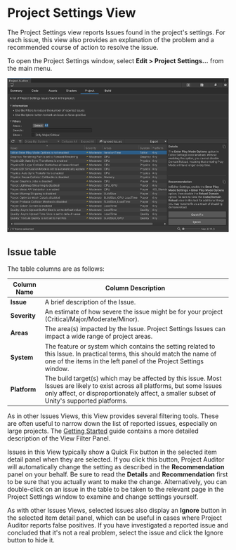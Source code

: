 <a name="ProjectSettings"></a>
# Project Settings View
The Project Settings view reports Issues found in the project's settings. For each issue, this view also provides an 
explanation of the problem and a recommended course of action to resolve the issue.

To open the Project Settings window, select **Edit > Project Settings...** from the main menu.  

<img src="images/project-settings.png">

## Issue table

The table columns are as follows:

| Column Name  | Column Description                                                                                                                                                                                                         | 
|--------------|----------------------------------------------------------------------------------------------------------------------------------------------------------------------------------------------------------------------------|
| **Issue**    | A brief description of the Issue.                                                                                                                                                                                          |
| **Severity** | An estimate of how severe the issue might be for your project (Critical/Major/Moderate/Minor).                                                                                                                             |
| **Areas**    | The area(s) impacted by the Issue. Project Settings Issues can impact a wide range of project areas.                                                                                                                       |
| **System**   | The feature or system which contains the setting related to this Issue. In practical terms, this should match the name of one of the items in the left panel of the Project Settings window.                               |
| **Platform** | The build target(s) which may be affected by this issue. Most Issues are likely to exist across all platforms, but some Issues only affect, or disproportionately affect, a smaller subset of Unity's supported platforms. |

As in other Issues Views, this View provides several filtering tools. These are often useful to narrow down the list of
reported issues, especially on large projects. The [Getting Started](GettingStarted.md) guide contains a more detailed description of
the View Filter Panel.

Issues in this View typically show a Quick Fix button in the selected item detail panel when they are selected. If you
click this button, Project Auditor will automatically change the setting as described in the **Recommendation** panel on
your behalf. Be sure to read the **Details** and **Recommendation** first to be sure that you actually want to make the
change. Alternatively, you can double-click on an issue in the table to be taken to the relevant page in the Project
Settings window to examine and change settings yourself.

As with other Issues Views, selected issues also display an **Ignore** button in the selected item detail panel, which
can be useful in cases where Project Auditor reports false positives. If you have investigated a reported issue and
concluded that it's not a real problem, select the issue and click the Ignore button to hide it.

